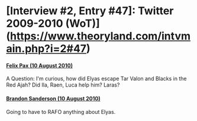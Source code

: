 # [Interview #2, Entry #47]: Twitter 2009-2010 (WoT)](https://www.theoryland.com/intvmain.php?i=2#47)

#### [Felix Pax (10 August 2010)](http://twitter.com/FelixPax/status/20854639980)

A Question: I'm curious, how did Elyas escape Tar Valon and Blacks in the Red Ajah? Did Ila, Raen, Luca help him? Laras?

#### [Brandon Sanderson (10 August 2010)](http://twitter.com/BrandSanderson/status/20867868519)

Going to have to RAFO anything about Elyas.

